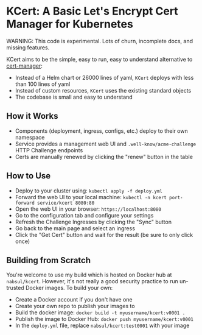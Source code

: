# KCert: A Basic Let's Encrypt Cert Manager for Kubernetes

WARNING: This code is experimental. Lots of churn, incomplete docs, and missing features.

KCert aims to be the simple, easy to run, easy to understand alternative to [cert-manager](https://github.com/jetstack/cert-manager):

- Instead of a Helm chart or 26000 lines of yaml, `KCert` deploys with less than 100 lines of yaml
- Instead of custom resources, `KCert` uses the existing standard objects
- The codebase is small and easy to understand

## How it Works

- Components (deployment, ingress, configs, etc.) deploy to their own namespace
- Service provides a management web UI and `.well-know/acme-challenge` HTTP Challenge endpoints
- Certs are manually renewed by clicking the "renew" button in the table

## How to Use

- Deploy to your cluster using: `kubectl apply -f deploy.yml`
- Forward the web UI to your local machine: `kubectl -n kcert port-forward service/kcert 8080:80`
- Open the web UI in your browser: `https://localhost:8080`
- Go to the configuration tab and configure your settings
- Refresh the Challenge Ingresses by clicking the "Sync" button
- Go back to the main page and select an ingress
- Click the "Get Cert" button and wait for the result (be sure to only click once)

## Building from Scratch

You're welcome to use my build which is hosted on Docker hub at `nabsul/kcert`.
However, it's not really a good security practice to run un-trusted Docker images.
To build your own:

- Create a Docker account if you don't have one
- Create your own repo to publish your images to
- Build the docker image: `docker build -t myusername/kcert:v0001 .`
- Publish the image to Docker Hub: `docker push myusername/kcert:v0001`
- In the `deploy.yml` file, replace `nabsul/kcert:test0001` with your image
